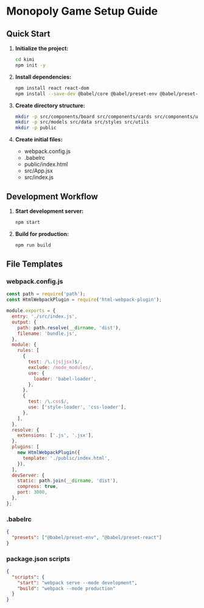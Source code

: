 # Monopoly Game Setup Guide

## Quick Start

1. **Initialize the project:**
   ```bash
   cd kimi
   npm init -y
   ```

2. **Install dependencies:**
   ```bash
   npm install react react-dom
   npm install --save-dev @babel/core @babel/preset-env @babel/preset-react webpack webpack-cli webpack-dev-server babel-loader css-loader style-loader html-webpack-plugin
   ```

3. **Create directory structure:**
   ```bash
   mkdir -p src/components/board src/components/cards src/components/ui src/components/modals
   mkdir -p src/models src/data src/styles src/utils
   mkdir -p public
   ```

4. **Create initial files:**
   - webpack.config.js
   - .babelrc
   - public/index.html
   - src/App.jsx
   - src/index.js

## Development Workflow

1. **Start development server:**
   ```bash
   npm start
   ```

2. **Build for production:**
   ```bash
   npm run build
   ```

## File Templates

### webpack.config.js
```javascript
const path = require('path');
const HtmlWebpackPlugin = require('html-webpack-plugin');

module.exports = {
  entry: './src/index.js',
  output: {
    path: path.resolve(__dirname, 'dist'),
    filename: 'bundle.js',
  },
  module: {
    rules: [
      {
        test: /\.(js|jsx)$/,
        exclude: /node_modules/,
        use: {
          loader: 'babel-loader',
        },
      },
      {
        test: /\.css$/,
        use: ['style-loader', 'css-loader'],
      },
    ],
  },
  resolve: {
    extensions: ['.js', '.jsx'],
  },
  plugins: [
    new HtmlWebpackPlugin({
      template: './public/index.html',
    }),
  ],
  devServer: {
    static: path.join(__dirname, 'dist'),
    compress: true,
    port: 3000,
  },
};
```

### .babelrc
```json
{
  "presets": ["@babel/preset-env", "@babel/preset-react"]
}
```

### package.json scripts
```json
{
  "scripts": {
    "start": "webpack serve --mode development",
    "build": "webpack --mode production"
  }
}
